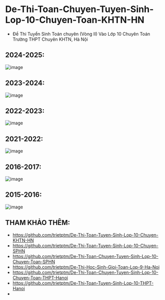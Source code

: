 # De-Thi-Toan-Chuyen-Tuyen-Sinh-Lop-10-Chuyen-Toan-KHTN-HN
* Đề Thi Tuyển Sinh Toán chuyên (Vòng II) Vào Lớp 10 Chuyên Toán Trường THPT Chuyên KHTN, Hà Nội

## 2024-2025:
![image](https://github.com/user-attachments/assets/652963ec-c535-4a37-a324-98784e3d4020)

## 2023-2024:
![image](https://github.com/user-attachments/assets/14d16ed3-afe0-4934-a9cb-020190fa2c5b)

## 2022-2023:
![image](https://github.com/user-attachments/assets/bf8be321-9d46-4f8e-a363-f259bcf9d1e6)

## 2021-2022:
![image](https://github.com/user-attachments/assets/73aea9a8-0a90-4d63-8777-73b8342b7868)

## 2016-2017:
![image](https://github.com/user-attachments/assets/2a9b94c6-8d01-41d6-be8f-1e5928ce00e7)

## 2015-2016:
![image](https://github.com/user-attachments/assets/99421738-10b5-420b-bdf8-ce2e72fad9e9)


## THAM KHẢO THÊM:
* https://github.com/trietptm/De-Thi-Toan-Tuyen-Sinh-Lop-10-Chuyen-KHTN-HN
* https://github.com/trietptm/De-Thi-Toan-Tuyen-Sinh-Lop-10-Chuyen-SPHN
* https://github.com/trietptm/De-Thi-Toan-Chuyen-Tuyen-Sinh-Lop-10-Chuyen-Toan-SPHN
* https://github.com/trietptm/De-Thi-Hoc-Sinh-Gioi-Toan-Lop-9-Ha-Noi
* https://github.com/trietptm/De-Thi-Toan-Chuyen-Tuyen-Sinh-Lop-10-Chuyen-Toan-THPT-Hanoi
* https://github.com/trietptm/De-Thi-Toan-Tuyen-Sinh-Lop-10-THPT-Hanoi
* 


